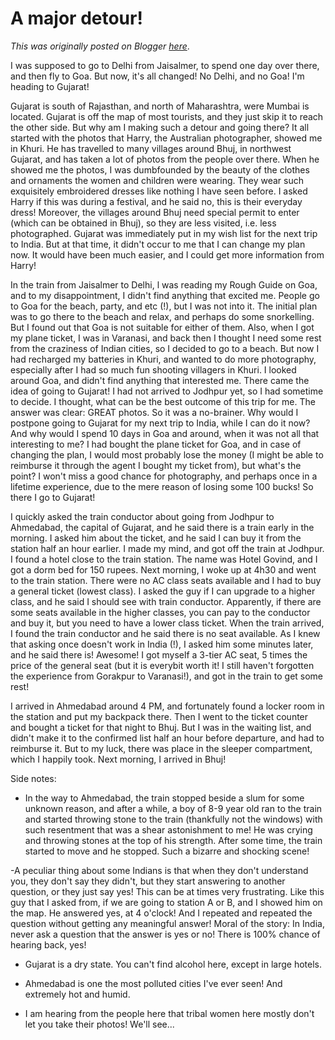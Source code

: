 # A major detour!

*This was originally posted on Blogger [here](https://photopensieve.blogspot.com/2011/10/major-detour.html)*.

I was supposed to go to Delhi from Jaisalmer, to spend one day over there, and then fly to Goa. But now, it's all changed! No Delhi, and no Goa! I'm heading to Gujarat! 

Gujarat is south of Rajasthan, and north of Maharashtra, were Mumbai is located. Gujarat is off the map of most tourists, and they just skip it to reach the other side. But why am I making such a detour and going there? It all started with the photos that Harry, the Australian photographer, showed me in Khuri. He has travelled to many villages around Bhuj, in northwest Gujarat, and has taken a lot of photos from the people over there. When he showed me the photos, I was dumbfounded by the beauty of the clothes and ornaments the women and children were wearing. They wear such exquisitely embroidered dresses like nothing I have seen before. I asked Harry if this was during a festival, and he said no, this is their everyday dress! Moreover, the villages around Bhuj need special permit to enter (which can be obtained in Bhuj), so they are less visited, i.e. less photographed. Gujarat was immediately put in my wish list for the next trip to India. But at that time, it didn't occur to me that I can change my plan now. It would have been much easier, and I could get more information from Harry! 

In the train from Jaisalmer to Delhi, l was reading my Rough Guide on Goa, and to my disappointment, I didn't find anything that excited me. People go to Goa for the beach, party, and etc (!), but I was not into it. The initial plan was to go there to the beach and relax, and perhaps do some snorkelling. But I found out that Goa is not suitable for either of them. Also, when I got my plane ticket, I was in Varanasi, and back then I thought I need some rest from the craziness of Indian cities, so I decided to go to a beach. But now I had recharged my batteries in Khuri, and wanted to do more photography, especially after I had so much fun shooting villagers in Khuri. I looked around Goa, and didn't find anything that interested me. There came the idea of going to Gujarat! I had not arrived to Jodhpur yet, so I had sometime to decide. I thought, what can be the best outcome of this trip for me. The answer was clear: GREAT photos. So it was a no-brainer. Why would I postpone going to Gujarat for my next trip to India, while I can do it now? And why would I spend 10 days in Goa and around, when it was not all that interesting to me? I had bought the plane ticket for Goa, and in case of changing the plan, I would most probably lose the money (I might be able to reimburse it through the agent I bought my ticket from), but what's the point? I won't miss a good chance for photography, and perhaps once in a lifetime experience, due to the mere reason of losing some 100 bucks! So there I go to Gujarat! 

I quickly asked the train conductor about going from Jodhpur to Ahmedabad, the capital of Gujarat, and he said there is a train early in the morning. I asked him about the ticket, and he said I can buy it from the station half an hour earlier. I made my mind, and got off the train at Jodhpur. I found a hotel close to the train station. The name was Hotel Govind, and I got a dorm bed for 150 rupees. Next morning, I woke up at 4h30 and went to the train station. There were no AC class seats available and I had to buy a general ticket (lowest class). I asked the guy if I can upgrade to a higher class, and he said I should see with train conductor. Apparently, if there are some seats available in the higher classes, you can pay to the conductor and buy it, but you need to have a lower class ticket. When the train arrived, I found the train conductor and he said there is no seat available. As I knew that asking once doesn't work in India (!), I asked him some minutes later, and he said there is! Awesome! I got myself a 3-tier AC seat, 5 times the price of the general seat (but it is everybit worth it! I still haven't forgotten the experience from Gorakpur to Varanasi!), and got in the train to get some rest! 

I arrived in Ahmedabad around 4 PM, and fortunately found a locker room in the station and put my backpack there. Then I went to the ticket counter and bought a ticket for that night to Bhuj. But I was in the waiting list, and didn't make it to the confirmed list half an hour before departure, and had to reimburse it. But to my luck, there was place in the sleeper compartment, which I happily took. Next morning, I arrived in Bhuj! 

Side notes: 

- In the way to Ahmedabad, the train stopped beside a slum for some unknown reason, and after a while, a boy of 8-9 year old ran to the train and started throwing stone to the train (thankfully not the windows) with such resentment that was a shear astonishment to me! He was crying and throwing stones at the top of his strength. After some time, the train started to move and he stopped. Such a bizarre and shocking scene! 

-A peculiar thing about some Indians is that when they don't understand you, they don't say they didn't, but they start answering to another question, or they just say yes! This can be at times very frustrating. Like this guy that I asked from, if we are going to station A or B, and I showed him on the map. He answered yes, at 4 o'clock! And I repeated and repeated the question without getting any meaningful answer! Moral of the story: In India, never ask a question that the answer is yes or no! There is 100% chance of hearing back, yes! 

- Gujarat is a dry state. You can't find alcohol here, except in large hotels.

- Ahmedabad is one the most polluted cities I've ever seen! And extremely hot and humid.

- I am hearing from the people here that tribal women here mostly don't let you take their photos! We'll see...
